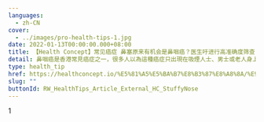 ```yaml
---
languages:
  - zh-CN
cover:
  - ../images/pro-health-tips-1.jpg
date: 2022-01-13T00:00:00.000+08:00
title: 【Health Concept】常见癌症 鼻塞原来有机会是鼻咽癌？医生吁进行高准确度筛查
detail: 鼻咽癌是香港常見癌症之一，很多人以為這種癌症只出現在吸煙人士、男士或老人身上，但事實上無論有沒有吸煙習慣，男女老幼也有機會患上。
type: health_tip
href: https://healthconcept.io/%E5%81%A5%E5%BA%B7%E8%B3%87%E8%A8%8A/%E9%86%AB%E7%94%9F%E7%B1%B2%E9%80%B2%E8%A1%8C%E9%AB%98%E6%BA%96%E7%A2%BA%E5%BA%A6%E9%BC%BB%E5%92%BD%E7%99%8C%E7%AF%A9%E6%9F%A5
slug: ""
buttonId: RW_HealthTips_Article_External_HC_StuffyNose
---
```

1